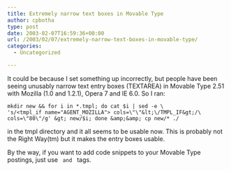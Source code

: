 ```yaml
---
title: Extremely narrow text boxes in Movable Type
author: cpbotha
type: post
date: 2003-02-07T16:59:36+00:00
url: /2003/02/07/extremely-narrow-text-boxes-in-movable-type/
categories:
  - Uncategorized

---
```

It could be because I set something up incorrectly, but people have been seeing unusably narrow text entry boxes (TEXTAREA) in Movable Type 2.51 with Mozilla (1.0 and 1.2.1), Opera 7 and IE 6.0. So I ran:
  
``` shell
mkdir new && for i in *.tmpl; do cat $i | sed -e \
's/<tmpl_if name="AGENT_MOZILLA"> cols=\"\"&lt;\/TMPL_IF&gt;/\
cols=\"80\"/g' &gt; new/$i; done &amp;&amp; cp new/* ./
```
  
in the tmpl directory and it all seems to be usable now. This is probably not the Right Way(tm) but it makes the entry boxes usable.

By the way, if you want to add code snippets to your Movable Type postings, just use <code> and </code> tags.

